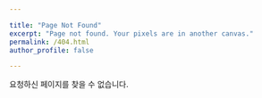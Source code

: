 ```yaml
---

title: "Page Not Found"
excerpt: "Page not found. Your pixels are in another canvas."
permalink: /404.html
author_profile: false

---
```


요청하신 페이지를 찾을 수 없습니다.

<script>
  var GOOG_FIXURL_LANG = 'kr';
  var GOOG_FIXURL_SITE = 'https://hjhng125.github.io'
</script>
<script src="https://linkhelp.clients.google.com/tbproxy/lh/wm/fixurl.js">
</script>